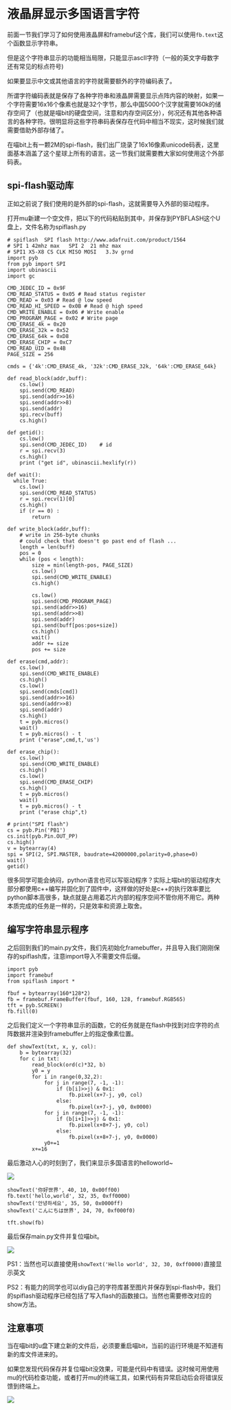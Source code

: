 # 液晶屏显示多国语言字符

前面一节我们学习了如何使用液晶屏和framebuf这个库，我们可以使用`fb.text`这个函数显示字符串。

但是这个字符串显示的功能相当局限，只能显示ascII字符（一般的英文字母数字还有常见的标点符号)

如果要显示中文或其他语言的字符就需要额外的字符编码表了。

所谓字符编码表就是保存了各种字符串和液晶屏需要显示点阵内容的映射，如果一个字符需要16x16个像素也就是32个字节，那么中国5000个汉字就需要160k的储存空间了（也就是喵bit的硬盘空间，注意和内存空间区分），何况还有其他各种语言的各种字符。很明显将这些字符串码表保存在代码中相当不现实，这时候我们就需要借助外部存储了。

在喵bit上有一颗2M的spi-flash，我们出厂烧录了16x16像素unicode码表，这里面基本涵盖了这个星球上所有的语言。这一节我们就需要教大家如何使用这个外部码表。

## spi-flash驱动库

正如之前说了我们使用的是外部的spi-flash，这就需要导入外部的驱动程序。

打开mu新建一个空文件，把以下的代码粘贴到其中，并保存到PYBFLASH这个U盘上，文件名称为spiflash.py

	# spiflash  SPI flash http://www.adafruit.com/product/1564 
	# SPI 1 42mhz max   SPI 2  21 mhz max
	# SPI1 X5-X8 CS CLK MISO MOSI   3.3v grnd
	import pyb
	from pyb import SPI
	import ubinascii
	import gc
	
	CMD_JEDEC_ID = 0x9F
	CMD_READ_STATUS = 0x05 # Read status register
	CMD_READ = 0x03 # Read @ low speed
	CMD_READ_HI_SPEED = 0x0B # Read @ high speed
	CMD_WRITE_ENABLE = 0x06 # Write enable
	CMD_PROGRAM_PAGE = 0x02 # Write page
	CMD_ERASE_4k = 0x20
	CMD_ERASE_32k = 0x52
	CMD_ERASE_64k = 0xD8
	CMD_ERASE_CHIP = 0xC7
	CMD_READ_UID = 0x4B
	PAGE_SIZE = 256
	
	cmds = {'4k':CMD_ERASE_4k, '32k':CMD_ERASE_32k, '64k':CMD_ERASE_64k}
	
	def read_block(addr,buff):
	    cs.low()
	    spi.send(CMD_READ)
	    spi.send(addr>>16)
	    spi.send(addr>>8)
	    spi.send(addr)
	    spi.recv(buff)
	    cs.high() 	 	
	
	def getid():
	    cs.low()
	    spi.send(CMD_JEDEC_ID)    # id
	    r = spi.recv(3)
	    cs.high()
	    print ("get id", ubinascii.hexlify(r))
	
	def wait():
	  while True:
	    cs.low()
	    spi.send(CMD_READ_STATUS)
	    r = spi.recv(1)[0]
	    cs.high()
	    if (r == 0) :
	        return
	
	def write_block(addr,buff):
	    # write in 256-byte chunks
	    # could check that doesn't go past end of flash ...
	    length = len(buff)
	    pos = 0
	    while (pos < length):
	        size = min(length-pos, PAGE_SIZE)
	        cs.low()
	        spi.send(CMD_WRITE_ENABLE)
	        cs.high()
	
	        cs.low()
	        spi.send(CMD_PROGRAM_PAGE)
	        spi.send(addr>>16)
	        spi.send(addr>>8)
	        spi.send(addr)
	        spi.send(buff[pos:pos+size])
	        cs.high()
	        wait()
	        addr += size
	        pos += size
	
	def erase(cmd,addr):
	    cs.low()
	    spi.send(CMD_WRITE_ENABLE)
	    cs.high()
	    cs.low()
	    spi.send(cmds[cmd])
	    spi.send(addr>>16)
	    spi.send(addr>>8)
	    spi.send(addr)
	    cs.high()
	    t = pyb.micros()
	    wait()
	    t = pyb.micros() - t
	    print ("erase",cmd,t,'us')
	
	def erase_chip():
	    cs.low()
	    spi.send(CMD_WRITE_ENABLE)
	    cs.high()
	    cs.low()
	    spi.send(CMD_ERASE_CHIP)
	    cs.high()
	    t = pyb.micros()
	    wait()
	    t = pyb.micros() - t
	    print ("erase chip",t)
	
	# print("SPI flash")
	cs = pyb.Pin('PB1')
	cs.init(pyb.Pin.OUT_PP)
	cs.high()
	v = bytearray(4)
	spi = SPI(2, SPI.MASTER, baudrate=42000000,polarity=0,phase=0)
	wait()
	getid()
	
很多同学可能会纳闷，python语言也可以写驱动程序？实际上喵bit的驱动程序大部分都使用c++编写并固化到了固件中，这样做的好处是c++的执行效率要比python脚本高很多，缺点就是占用着芯片内部的程序空间不管你用不用它。两种本质完成的任务是一样的，只是效率和资源上取舍。

## 编写字符串显示程序

之后回到我们的main.py文件，我们先初始化framebuffer，并且导入我们刚刚保存的spiflash库，注意import导入不需要文件后缀。

	import pyb
	import framebuf
	from spiflash import *
	
	fbuf = bytearray(160*128*2)
	fb = framebuf.FrameBuffer(fbuf, 160, 128, framebuf.RGB565)
	tft = pyb.SCREEN()
	fb.fill(0)

之后我们定义一个字符串显示的函数，它的任务就是在flash中找到对应字符的点阵数据并渲染到framebuffer上的指定像素位置。

	def showText(txt, x, y, col):
	    b = bytearray(32)
	    for c in txt:
	        read_block(ord(c)*32, b)
	        y0 = y
	        for i in range(0,32,2):
	            for j in range(7, -1, -1):
	                if (b[i]>>j) & 0x1:
	                    fb.pixel(x+7-j, y0, col)
	                else:
	                    fb.pixel(x+7-j, y0, 0x0000)
	            for j in range(7, -1, -1):
	                if (b[i+1]>>j) & 0x1:
	                    fb.pixel(x+8+7-j, y0, col)
	                else:
	                    fb.pixel(x+8+7-j, y0, 0x0000)
	            y0+=1
	        x+=16

最后激动人心的时刻到了，我们来显示多国语言的helloworld~

![](./image/c05_03.png)

    showText('你好世界', 40, 10, 0x00ff00)
    fb.text('hello,world', 32, 35, 0xff0000)
    showText('안녕하세요', 35, 50, 0x0000ff)
    showText('こんにちは世界', 24, 70, 0xf000f0)
	
	tft.show(fb)

最后保存main.py文件并复位喵bit。

![](./image/c05_01.png)

PS1：当然也可以直接使用`showText('Hello world', 32, 30, 0xff0000)`直接显示英文

PS2：有能力的同学也可以diy自己的字符库甚至图片并保存到spi-flash中，我们的spiflash驱动程序已经包括了写入flash的函数接口。当然也需要修改对应的show方法。


## 注意事项

当在喵bit的u盘下建立新的文件后，必须要重启喵bit，当前的运行环境是不知道有新的库文件进来的。

如果您发现代码保存并复位喵bit没效果，可能是代码中有错误。这时候可用使用mu的代码检查功能，或者打开mu的终端工具，如果代码有异常启动后会将错误反馈到终端上。

![](./image/c05_02.png)
